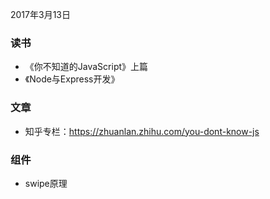 2017年3月13日

### 读书

- 《你不知道的JavaScript》上篇
- 《Node与Express开发》

### 文章

- 知乎专栏：https://zhuanlan.zhihu.com/you-dont-know-js


### 组件
- swipe原理

